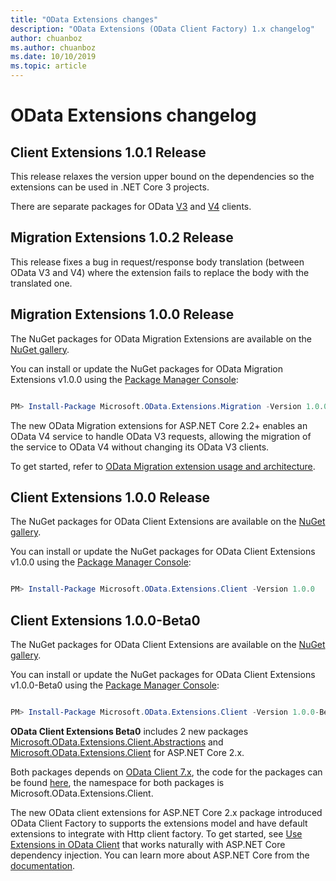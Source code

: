```yaml
---
title: "OData Extensions changes"
description: "OData Extensions (OData Client Factory) 1.x changelog"
author: chuanboz
ms.author: chuanboz
ms.date: 10/10/2019
ms.topic: article
---
```


# OData Extensions changelog

## Client Extensions 1.0.1 Release

This release relaxes the version upper bound on the dependencies so the extensions can be used in .NET Core 3 projects.

There are separate packages for OData [V3](https://www.nuget.org/packages/Microsoft.OData.Extensions.V3Client/) and [V4](https://www.nuget.org/packages/Microsoft.OData.Extensions.Client/) clients.

## Migration Extensions 1.0.2 Release

This release fixes a bug in request/response body translation (between OData V3 and V4) where the extension fails to replace the body with the translated one.

## Migration Extensions 1.0.0 Release

The NuGet packages for OData Migration Extensions are available on the [NuGet gallery](https://www.nuget.org/packages/Microsoft.OData.Extensions.Client/).

You can install or update the NuGet packages for OData Migration Extensions v1.0.0 using the [Package Manager Console](https://docs.nuget.org/docs/start-here/using-the-package-manager-console):

```PowerShell

PM> Install-Package Microsoft.OData.Extensions.Migration -Version 1.0.0

```

The new OData Migration extensions for ASP.NET Core 2.2+ enables an OData V4 service to handle OData V3 requests, allowing the migration of the service to OData V4 without changing its OData V3 clients.

To get started, refer to [OData Migration extension usage and architecture](/odata/extensions/migration).

## Client Extensions 1.0.0 Release

The NuGet packages for OData Client Extensions are available on the [NuGet gallery](https://www.nuget.org/packages/Microsoft.OData.Extensions.Client/).

You can install or update the NuGet packages for OData Client Extensions v1.0.0 using the [Package Manager Console](https://docs.nuget.org/docs/start-here/using-the-package-manager-console):

```PowerShell

PM> Install-Package Microsoft.OData.Extensions.Client -Version 1.0.0

```

## Client Extensions 1.0.0-Beta0

The NuGet packages for OData Client Extensions are available on the [NuGet gallery](https://www.nuget.org/packages/Microsoft.OData.Extensions.Client/).

You can install or update the NuGet packages for OData Client Extensions v1.0.0-Beta0 using the [Package Manager Console](https://docs.nuget.org/docs/start-here/using-the-package-manager-console):

```PowerShell

PM> Install-Package Microsoft.OData.Extensions.Client -Version 1.0.0-Beta0

```

**OData Client Extensions Beta0** includes 2 new packages [Microsoft.OData.Extensions.Client.Abstractions](https://www.nuget.org/packages/Microsoft.OData.Extensions.Client.Abstractions/) and [Microsoft.OData.Extensions.Client](https://www.nuget.org/packages/Microsoft.OData.Extensions.Client/) for ASP.NET Core 2.x.

Both packages depends on [OData Client 7.x](https://www.nuget.org/packages/Microsoft.OData.Client/7.5.1), the code for the packages can be found [here](https://github.com/OData/Extensions/tree/master/src/Microsoft.OData.Extensions.Client), the namespace for both packages is Microsoft.OData.Extensions.Client.

The new OData client extensions for ASP.NET Core 2.x package introduced OData Client Factory to supports the extensions model and have default extensions to integrate with Http client factory. To get started, see [Use Extensions in OData Client](/odata/client/using-extensions) that works naturally with ASP.NET Core dependency injection. You can learn more about ASP.NET Core from the [documentation](/aspnet/core/).
